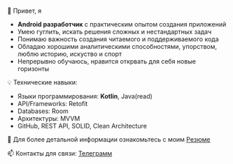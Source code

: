 👋 Привет, я
- **Android разработчик** с практическим опытом создания приложений
- Умею гуглить, искать решения сложных и нестандартных задач
- Понимаю важность создания читаемого и поддерживаемого кода
- Обладаю хорошими аналитическими способностями, упорством, люблю историю, искуство и спорт
- Непрерывно обучаюсь, нравится открвать для себя новые горизонты

💡 Технические навыки: 
- Языки программирования: **Kotlin**, Java(read)
- API/Frameworks: Retofit
- Databases: Room
- Архитектуры: MVVM
- GitHub, REST API, SOLID, Clean Architecture

📄 Для более детальной информации ознакомьтесь с моим [Резюме](https://hh.ru/resume/6a436b48ff0979dad80039ed1f61554242646e)

📫 Контакты для связи: [Телеграмм](https://t.me/a_shaportov)

